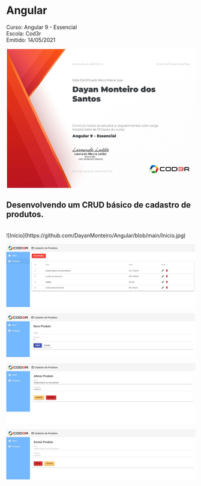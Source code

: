 # Angular


Curso: Angular 9 - Essencial<br/>
Escola: Cod3r<br/>
Emitido: 14/05/2021<br/>

![Certificado](https://github.com/DayanMonteiro/Angular/blob/main/Certificado.jpg)
<br/>
## Desenvolvendo um CRUD básico de cadastro de produtos.
<br/>
![Início](https://github.com/DayanMonteiro/Angular/blob/main/Inicio.jpg)

![Cadastro de Produtos](https://github.com/DayanMonteiro/Angular/blob/main/Cadastro%20de%20produtos.jpg)

![Novo Produto](https://github.com/DayanMonteiro/Angular/blob/main/Novo%20Produto.jpg)

![Alterar Produto](https://github.com/DayanMonteiro/Angular/blob/main/Alterar%20produto.jpg)

![Excluir Produto](https://github.com/DayanMonteiro/Angular/blob/main/Excluir%20produto.jpg)


